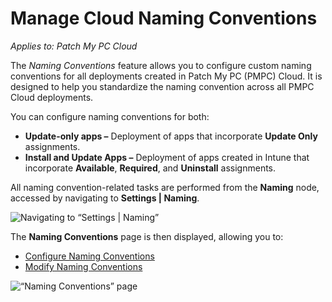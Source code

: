 # Manage Cloud Naming Conventions

_Applies to: Patch My PC Cloud_

The _Naming Conventions_ feature allows you to configure custom naming conventions for all deployments created in Patch My PC (PMPC) Cloud. It is designed to help you standardize the naming convention across all PMPC Cloud deployments.

You can configure naming conventions for both:

* **Update-only apps –** Deployment of apps that incorporate **Update Only** assignments.
* **Install and Update Apps –** Deployment of apps created in Intune that incorporate **Available**, **Required**, and **Uninstall** assignments.

All naming convention-related tasks are performed from the **Naming** node, accessed by navigating to **Settings | Naming**.

![Navigating to “Settings | Naming”](/_images/image%20%28657%29.png "Navigating to \"Settings | Naming\"")

The **Naming Conventions** page is then displayed, allowing you to:

* [Configure Naming Conventions](configure-cloud-naming-conventions.md)
* [Modify Naming Conventions](modify-cloud-naming-conventions.md)

![“Naming Conventions” page](/_images/image%20%28658%29.png "\"Naming Conventions\" page")
